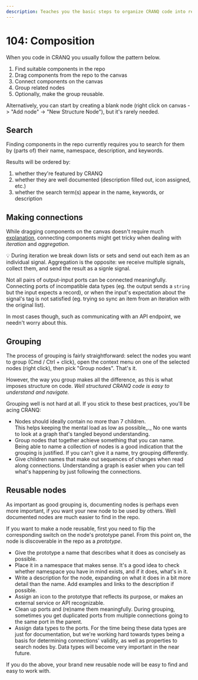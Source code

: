 ```yaml
---
description: Teaches you the basic steps to organize CRANQ code into reusable components.
---
```


# 104: Composition

When you code in CRANQ you usually follow the pattern below.

1. Find suitable components in the repo
2. Drag components from the repo to the canvas
3. Connect components on the canvas
4. Group related nodes
5. Optionally, make the group reusable.

Alternatively, you can start by creating a blank node (right click on canvas -> "Add node" -> "New Structure Node"), but it's rarely needed.

## Search

Finding components in the repo currently requires you to search for them by (parts of) their name, namespace, description, and keywords.

Results will be ordered by:

1. whether they're featured by CRANQ
2. whether they are well documented (description filled out, icon assigned, etc.)
3. whether the search term(s) appear in the name, keywords, or description

## Making connections

While dragging components on the canvas doesn't require much [explanation](../102/), connecting components might get tricky when dealing with _iteration_ and _aggregation_.

:bulb: During iteration we break down lists or sets and send out each item as an individual signal. Aggregation is the opposite: we receive multiple signals, collect them, and send the result as a signle signal.

Not all pairs of output-input ports can be connected meaningfully. Connecting ports of incompatible data types (eg. the output sends a `string` but the input expects a record), or when the input's expectation about the signal's tag is not satisfied (eg. trying so sync an item from an iteration with the original list).

In most cases though, such as communicating with an API endpoint, we needn't worry about this.

## Grouping

The process of grouping is fairly straightforward: select the nodes you want to group (Cmd / Ctrl + click), open the context menu on one of the selected nodes (right click), then pick "Group nodes". That's it.

However, the way you group makes all the difference, as this is what imposes structure on code. _Well structured CRANQ code is easy to understand and navigate._

Grouping well is not hard at all. If you stick to these best practices, you'll be acing CRANQ:

* Nodes should ideally contain no more than 7 children.\
  This helps keeping the mental load as low as possible_._ No one wants to look at a graph that's tangled beyond understanding.
* Group nodes that together achieve something that you can name. \
  Being able to name a collection of nodes is a good indication that the grouping is justified. If you can't give it a name, try grouping differently.
* Give children names that make out sequences of changes when read along connections. Understanding a graph is easier when you can tell what's happening by just following the connections.

## Reusable nodes

As important as good grouping is, documenting nodes is perhaps even more important, if you want your new node to be used by others. Well documented nodes are much easier to find in the repo.

If you want to make a node reusable, first you need to flip the corresponding switch on the node's prototype panel. From this point on, the node is discoverable in the repo as a _prototype_.

* Give the prototype a name that describes what it does as concisely as possible.
* Place it in a namespace that makes sense. It's a good idea to check whether namespace you have in mind exists, and if it does, what's in it.
* Write a description for the node, expanding on what it does in a bit more detail than the name. Add examples and links to the description if possible.
* Assign an icon to the prototype that reflects its purpose, or makes an external service or API recognizable.
* Clean up ports and (re)name them meaningfully. During grouping, sometimes you get duplicated ports from multiple connections going to the same port in the parent.
* Assign data types to the ports. For the time being these data types are just for documentation, but we're working hard towards types being a basis for determining connections' validity, as well as properties to search nodes by. Data types will become very important in the near future.

If you do the above, your brand new reusable node will be easy to find and easy to work with.

